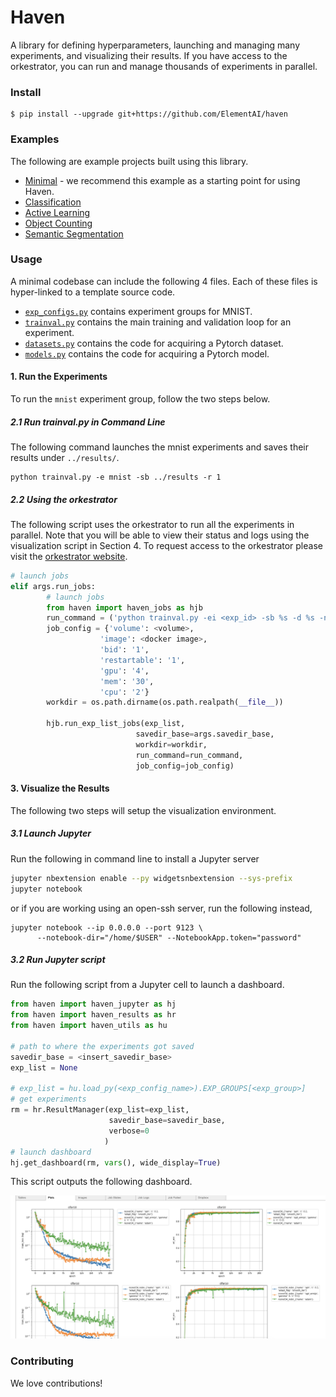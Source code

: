 <!-- <table>
    <thead>
        <tr>
            <th style="text-align:center;"><img src="docs/images/haven_logo.png" width="40%" alt="Image"></th>
        </tr>
    </thead>
    <tbody>
    </tbody>
</table> -->
# Haven 

A library for defining hyperparameters, launching and managing many experiments, and visualizing their results. If you have access to the orkestrator, you can run and manage thousands of experiments in parallel.

### Install
```
$ pip install --upgrade git+https://github.com/ElementAI/haven
```

<!-- /home/issam/Research_Ground/haven/ -->

### Examples

The following are example projects built using this library.

- [Minimal](https://github.com/ElementAI/haven/tree/master/examples/minimal) - we recommend this example as a starting point for using Haven.
- [Classification](https://github.com/ElementAI/haven/tree/master/examples/classification)
- [Active Learning](https://github.com/ElementAI/haven/tree/master/examples/active_learning)
- [Object Counting](https://github.com/ElementAI/haven/tree/master/examples/object_counting)
- [Semantic Segmentation](https://github.com/ElementAI/haven/tree/master/examples/semseg)


### Usage

A minimal codebase can include the following 4 files. Each of these files is hyper-linked to a template source code.

- [`exp_configs.py`](https://github.com/ElementAI/haven/tree/master/examples/minimal/exp_configs.py) contains experiment groups for MNIST.
- [`trainval.py`](https://github.com/ElementAI/haven/tree/master/examples/minimal/trainval.py) contains the main training and validation loop for an experiment.
- [`datasets.py`](https://github.com/ElementAI/haven/tree/master/examples/minimal/datasets.py) contains the code for acquiring a Pytorch dataset.
- [`models.py`](https://github.com/ElementAI/haven/tree/master/examples/minimal/models.py) contains the code for acquiring a Pytorch model.

#### 1. Run the Experiments

To run the `mnist` experiment group, follow the two steps below.

##### 2.1 Run trainval.py in Command Line

The following command launches the mnist experiments and saves their results under `../results/`.

```
python trainval.py -e mnist -sb ../results -r 1
```

##### 2.2 Using the orkestrator

The following script uses the orkestrator to run all the experiments in parallel. Note that you will be able to view their status and logs using the visualization script in Section 4. To request access to the orkestrator please visit the [orkestrator website](https://www.elementai.com/products/ork).

```python
# launch jobs
elif args.run_jobs:
        # launch jobs
        from haven import haven_jobs as hjb
        run_command = ('python trainval.py -ei <exp_id> -sb %s -d %s -nw 1' %  (args.savedir_base, args.datadir_base))
        job_config = {'volume': <volume>,
                    'image': <docker image>,
                    'bid': '1',
                    'restartable': '1',
                    'gpu': '4',
                    'mem': '30',
                    'cpu': '2'}
        workdir = os.path.dirname(os.path.realpath(__file__))

        hjb.run_exp_list_jobs(exp_list, 
                            savedir_base=args.savedir_base, 
                            workdir=workdir,
                            run_command=run_command,
                            job_config=job_config)
```

#### 3. Visualize the Results

The following two steps will setup the visualization environment.

##### 3.1 Launch Jupyter

Run the following in command line to install a Jupyter server
```bash
jupyter nbextension enable --py widgetsnbextension --sys-prefix
jupyter notebook
```

or if you are working using an open-ssh server, run the following instead,

```
jupyter notebook --ip 0.0.0.0 --port 9123 \
      --notebook-dir="/home/$USER" --NotebookApp.token="password"
```

##### 3.2 Run Jupyter script

Run the following script from a Jupyter cell to launch a dashboard.


```python
from haven import haven_jupyter as hj
from haven import haven_results as hr
from haven import haven_utils as hu

# path to where the experiments got saved
savedir_base = <insert_savedir_base>
exp_list = None

# exp_list = hu.load_py(<exp_config_name>).EXP_GROUPS[<exp_group>]
# get experiments
rm = hr.ResultManager(exp_list=exp_list, 
                      savedir_base=savedir_base, 
                      verbose=0
                     )
# launch dashboard
hj.get_dashboard(rm, vars(), wide_display=True)
```

This script outputs the following dashboard.

![](examples/4_results.png)


### Contributing

We love contributions!
